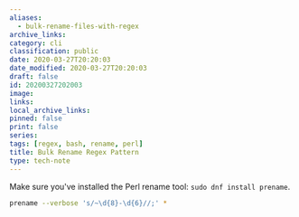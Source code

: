 ```yaml
---
aliases:
  - bulk-rename-files-with-regex
archive_links: 
category: cli
classification: public
date: 2020-03-27T20:20:03
date_modified: 2020-03-27T20:20:03
draft: false
id: 20200327202003
image: 
links: 
local_archive_links: 
pinned: false
print: false
series: 
tags: [regex, bash, rename, perl]
title: Bulk Rename Regex Pattern
type: tech-note
---
```


Make sure you've installed the Perl rename tool: `sudo dnf install prename`.

```sh
prename --verbose 's/~\d{8}-\d{6}//;' *
```

